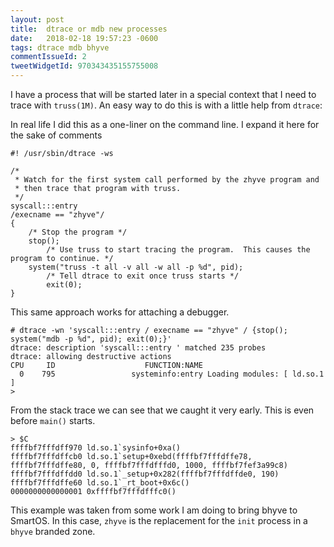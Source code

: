 ```yaml
---
layout: post
title:  dtrace or mdb new processes
date:   2018-02-18 19:57:23 -0600
tags: dtrace mdb bhyve
commentIssueId: 2
tweetWidgetId: 970343435155755008
---
```


I have a process that will be started later in a special context that I need to
trace with `truss(1M)`.  An easy way to do this is with a little help from `dtrace`:

In real life I did this as a one-liner on the command line.  I expand it here for the sake of comments

```dtrace
#! /usr/sbin/dtrace -ws

/*
 * Watch for the first system call performed by the zhyve program and
 * then trace that program with truss.
 */
syscall:::entry
/execname == "zhyve"/
{
	/* Stop the program */
	stop();
        /* Use truss to start tracing the program.  This causes the program to continue. */
	system("truss -t all -v all -w all -p %d", pid);
        /* Tell dtrace to exit once truss starts */
        exit(0);
}
```

This same approach works for attaching a debugger.

```
# dtrace -wn 'syscall:::entry / execname == "zhyve" / {stop(); system("mdb -p %d", pid); exit(0);}'
dtrace: description 'syscall:::entry ' matched 235 probes
dtrace: allowing destructive actions
CPU     ID                    FUNCTION:NAME
  0    795                 systeminfo:entry Loading modules: [ ld.so.1 ]
>
```

From the stack trace we can see that we caught it very early.  This is even before `main()` starts.

```
> $C
ffffbf7fffdff970 ld.so.1`sysinfo+0xa()
ffffbf7fffdffcb0 ld.so.1`setup+0xebd(ffffbf7fffdffe78, ffffbf7fffdffe80, 0, ffffbf7fffdfffd0, 1000, ffffbf7fef3a99c8)
ffffbf7fffdffdd0 ld.so.1`_setup+0x282(ffffbf7fffdffde0, 190)
ffffbf7fffdffe60 ld.so.1`_rt_boot+0x6c()
0000000000000001 0xffffbf7fffdfffc0()
```

This example was taken from some work I am doing to bring bhyve to SmartOS.  In
this case, `zhyve` is the replacement for the `init` process in a `bhyve`
branded zone.
